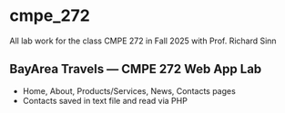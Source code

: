 # cmpe_272
All lab work for the class CMPE 272 in Fall 2025 with Prof. Richard Sinn

## BayArea Travels — CMPE 272 Web App Lab
- Home, About, Products/Services, News, Contacts pages
- Contacts saved in text file and read via PHP


